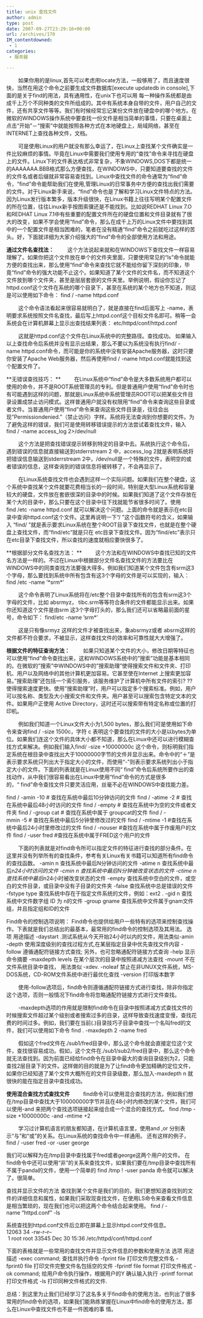 ```yaml
---
title: unix 查找文件
author: admin
type: post
date: 2007-09-27T23:29:16+00:00
url: /archives/170
IM_contentdowned:
 - 1
categories:
 - 服务器

---
```

        如果你用的是linux,首先可以考虑用locate方法，一般够用了，而且速度很快，当然在用这个命令之前要生成文件数据库[execute updatedb in console],下面的是关于find的用法，具有通用性，在unix下也可以用
每一种操作系统都是由成千上万个不同种类的文件所组成的。其中有系统本身自带的文件，用户自己的文件，还有共享文件等等。我们有时候经常忘记某份文件放在硬盘中的哪个地方。在微软的WINDOWS操作系统中要查找一份文件是相当简单的事情，只要在桌面上点击“开始”－“搜索”中就能按照各种方式在本地硬盘上，局域网络，甚至在INTERNET上查找各种文件，文档。

        可是使用Linux的用户就没有那么幸运了，在Linux上查找某个文件确实是一件比较麻烦的事情。毕竟在Linux中需要我们使用专用的“查找”命令来寻找在硬盘上的文件。Linux下的文件表达格式非常复杂，不象WINDOWS,DOS下都是统一的AAAAAAA.BBB格式那么方便查找，在WINDOWS中，只要知道要查找的文件的文件名或者后缀就非常容易查找到。Linux中查找文件的命令通常为“find”命令，“find”命令能帮助我们在使用,管理Linux的日常事务中方便的查找出我们需要的文件。对于Linux新手来说，“find”命令也是了解和学习Linux文件特点的方法。因为Linux发行版本繁多，版本升级很快，在Linux书籍上往往写明某个配置文件的所在位置，往往Linux新手按图索骥还是不能找到。比如说REDHAT Linux 7.O和REDHAT Linux 7.1中有些重要的配置文件所在的硬盘位置和文件目录就有了很大的改变，如果不学会使用“find”命令，那么在成千上万的Linux文件中要找到其中的一个配置文件是相当困难的，笔者在没有精通“find”命令之前就吃过这样的苦头。好，下面就详细为大家介绍强大的“find”命令的全部使用方法和用途。

**通过文件名查找法：**
        这个方法说起来就和在WINDOWS下查找文件一样容易理解了。如果你把这个文件放在单个的文件夹里面，只要使用常见的“ls”命令就能方便的查找出来，那么使用“find”命令来查找它就不能给你留下深刻的印象，毕竟“find”命令的强大功能不止这个。如果知道了某个文件的文件名，而不知道这个文件放到哪个文件夹，甚至是层层套嵌的文件夹里。举例说明，假设你忘记了httpd.conf这个文件在系统的哪个目录下，甚至在系统的某个地方也不知道，则这是可以使用如下命令：
find / -name httpd.conf

        这个命令语法看起来很容易就明白了，就是直接在find后面写上 -name，表明要求系统按照文件名查找，最后写上httpd.conf这个目标文件名即可。稍等一会系统会在计算机屏幕上显示出查找结果列表：
etc/httpd/conf/httpd.conf

        这就是httpd.conf这个文件在Linux系统中的完整路径。查找成功。
如果输入以上查找命令后系统并没有显示出结果，那么不要以为系统没有执行find/ -name httpd.conf命令，而可能是你的系统中没有安装Apache服务器，这时只要你安装了Apache Web服务器，然后再使用find / -name httpd.conf就能找到这个配置文件了。

**无错误查找技巧： **
        在Linux系统中“find”命令是大多数系统用户都可以使用的命令，并不是ROOT系统管理员的专利。但是普通用户使用“find”命令时也有可能遇到这样的问题，那就是Linux系统中系统管理员ROOT可以把某些文件目录设置成禁止访问模式。这样普通用户就没有权限用“find”命令来查询这些目录或者文件。当普通用户使用“find”命令来查询这些文件目录是，往往会出现”Permissiondenied.”（禁止访问）字样。系统将无法查询到你想要的文件。为了避免这样的错误，我们可是使用转移错误提示的方法尝试着查找文件，输入
find / -name access_log 2>/dev/null

        这个方法是把查找错误提示转移到特定的目录中去。系统执行这个命令后，遇到错误的信息就直接输送到stderrstream 2 中，access_log 2就是表明系统将把错误信息输送到stderrstream 2中，/dev/null是一个特殊的文件，表明空的或者错误的信息，这样查询到的错误信息将被转移了，不会再显示了。

        在Linux系统查找文件也会遇到这样一个实际问题。如果我们在整个硬盘，这个系统中查找某个文件就要花费相当长的一段时间，特别是大型Linux系统和容量较大的硬盘，文件放在套嵌很深的目录中的时候。如果我们知道了这个文件存放在某个大的目录中，那么只要在这个目录中往下找就能节省很多时间了。使用find /etc -name httpd.conf 就可以解决这个问题。上面的命令就是表示在etc目录中查询httpd.conf这个文件。这里再说明一下“/ ”这个函数符号的含义，如果输入 “find/ ”就是表示要求Linux系统在整个ROOT目录下查找文件，也就是在整个硬盘上查找文件，而“find/etc”就是只在 etc目录下查找文件。因为“find/etc”表示只在etc目录下查找文件，所以查找的速度就相应要快很多了。

**根据部分文件名查找方法：
**         这个方法和在WINDOWS中查找已知的文件名方法是一样的。不过在Linux中根据部分文件名查找文件的方法要比在WINDOWS中的同类查找方法要强大得多。例如我们知道某个文件包含有srm这3个字母，那么要找到系统中所有包含有这3个字母的文件是可以实现的，输入：
find /etc -name ’\*srm\*’

        这个命令表明了Linux系统将在/etc整个目录中查找所有的包含有srm这3个字母的文件，比如 absrmyz， tibc.srm等等符合条件的文件都能显示出来。如果你还知道这个文件是由srm 这3个字母打头的，那么我们还可以省略最前面的星号，命令如下：
find/etc -name ’srm*’

        这是只有像srmyz 这样的文件才被查找出来，象absrmyz或者 absrm这样的文件都不符合要求，不被显示，这样查找文件的效率和可靠性就大大增强了。

**根据文件的特征查询方法：**
        如果只知道某个文件的大小，修改日期等特征也可以使用“find”命令查找出来，这和WINDOWS系统中的”搜索”功能是基本相同的。在微软的”搜索”中WINDOWS中的”搜索助理”使得搜索文件和文件夹、打印机、用户以及网络中的其他计算机更加容易。它甚至使在Internet 上搜索更加容易。”搜索助理”还包括一个索引服务，该服务维护了计算机中所有文件的索引?
??使得搜索速度更快。使用”搜索助理”时，用户可以指定多个搜索标准。例如，用户可以按名称、类型及大小搜索文件和文件夹。用户甚至可以搜索包含特定文本的文件。如果用户正使用 Active Directory，这时还可以搜索带有特定名称或位置的打印机。

        例如我们知道一个Linux文件大小为1,500 bytes，那么我们可是使用如下命令来查询find / -size 1500c，字符 c 表明这个要查找的文件的大小是以bytes为单位。如果我们连这个文件的具体大小都不知道，那么在Linux中还可以进行模糊查找方式来解决。例如我们输入find/ -size +10000000c 这个命令，则标明我们指定系统在根目录中查找出大于10000000字节的文件并显示出来。命令中的“＋”是表示要求系统只列出大于指定大小的文件，而使用“-”则表示要求系统列出小于指定大小的文件。下面的列表就是在Linux使用不同“ find”命令后系统所要作出的查找动作，从中我们很容易看出在Linux中使用“find”命令的方式是很多的，“ find”命令查找文件只要灵活应用，丝毫不必在WINDOWS中查找能力差。

find / -amin -10 # 查找在系统中最后10分钟访问的文件
find / -atime -2 # 查找在系统中最后48小时访问的文件
find / -empty # 查找在系统中为空的文件或者文件夹
find / -group cat # 查找在系统中属于 groupcat的文件
find / -mmin -5 # 查找在系统中最后5分钟里修改过的文件
find / -mtime -1 #查找在系统中最后24小时里修改过的文件
find / -nouser #查找在系统中属于作废用户的文件
find / -user fred #查找在系统中属于FRED这个用户的文件

        下面的列表就是对find命令所可以指定文件的特征进行查找的部分条件。在这里并没有列举所有的查找条件，参考有关Linux有关书籍可以知道所有find命令的查找函数。
-amin n
查找系统中最后N分钟访问的文件
-atime n
查找系统中最后n*24小时访问的文件
-cmin n
查找系统中最后N分钟被改变状态的文件
-ctime n
查找系统中最后n*24小时被改变状态的文件
-empty
查找系统中空白的文件，或空白的文件目录，或目录中没有子目录的文件夹
-false
查找系统中总是错误的文件
-fstype type
查找系统中存在于指定文件系统的文件，例如：ext2 .
-gid n
查找系统中文件数字组 ID 为 n的文件
-group gname
查找系统中文件属于gnam文件组，并且指定组和ID的文件

Find命令的控制选项说明：
Find命令也提供给用户一些特有的选项来控制查找操作。下表就是我们总结出的最基本，最常用的find命令的控制选项及其用法。
选项
用途描述
-daystart
.测试系统从今天开始24小时以内的文件，用法类似-amin
-depth
使用深度级别的查找过程方式,在某层指定目录中优先查找文件内容
-follow
遵循通配符链接方式查找; 另外，也可忽略通配符链接方式查询
-help
显示命令摘要
-maxdepth levels
在某个层次的目录中按照递减方法查找
-mount
不在文件系统目录中查找， 用法类似 -xdev.
-noleaf
禁止在非UNUX文件系统，MS-DOS系统，CD-ROM文件系统中进行最优化查找
-version
打印版本数字

        使用-follow选项后，find命令则遵循通配符链接方式进行查找，除非你指定这个选项，否则一般情况下find命令将忽略通配符链接方式进行文件查找。

        -maxdepth选项的作用就是限制find命令在目录中按照递减方式查找文件的时候搜索文件超过某个级别或者搜索过多的目录，这样导致查找速度变慢，查找花费的时间过多。例如，我们要在当前(.)目录技巧子目录中查找一个名叫fred的文件，我们可以使用如下命令
find . -maxdepth 2 -name fred

        假如这个fred文件在./sub1/fred目录中，那么这个命令就会直接定位这个文件，查找很容易成功。假如，这个文件在./sub1/sub2/fred目录中，那么这个命令就无法查找到。因为前面已经给find命令在目录中最大的查询目录级别为2，只能查找2层目录下的文件。这样做的目的就是为了让find命令更加精确的定位文件，如果你已经知道了某个文件大概所在的文件目录级数，那么加入-maxdepth n 就很快的能在指定目录中查找成功。

**使用混合查找方式查找文件**
        find命令可以使用混合查找的方法，例如我们想在/tmp目录中查找大于100000000字节并且在48小时内修改的某个文件，我们可以使用-and 来把两个查找选项链接起来组合成一个混合的查找方式。
find /tmp -size +10000000c -and -mtime +2

        学习过计算机语言的朋友都知道，在计算机语言里，使用and ,or 分别表示“与”和“或”的关系。在Linux系统的查找命令中一样通用。
还有这样的例子，
find / -user fred -or -user george

我们可以解释为在/tmp目录中查找属于fred或者george这两个用户的文件。
在find命令中还可以使用“非”的关系来查找文件，如果我们要在/tmp目录中查找所有不属于panda的文件，使用一个简单的
find /tmp ! -user panda
命令就可以解决了。很简单。

查找并显示文件的方法
查找到某个文件是我们的目的，我们更想知道查找到的文件的详细信息和属性，如果我们采取现查找文件，在使用LS命令来查看文件信息是相当繁琐的，现在我们也可以把这两个命令结合起来使用。
find / -name “httpd.conf” -ls

系统查找到httpd.conf文件后立即在屏幕上显示httpd.conf文件信息。
12063 34 -rw-r–r– 1 root root 33545 Dec 30 15:36 /etc/httpd/conf/httpd.conf

下面的表格就是一些常用的查找文件并显示文件信息的参数和使用方法
选项
用途描述
-exec command;
查找并执行命令
-fprint file
打印文件完整文件名
-fprint0 file
打印文件完整文件名包括空的文件
-fprintf file format
打印文件格式
-ok command;
给用户命令执行操作，根据用户的Y 确认输入执行
-printf format
打印文件格式
-ls
打印同种文件格式的文件.

总结：到这里为止我们已经学习了这名多关于find命令的使用方法，也列出了很多常用的find命令的选项，如果我们能熟练掌握在Linux中find命令的使用方法，那么在Linux中查找文件也不是一件困难的事
情。